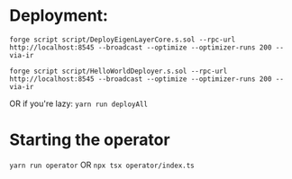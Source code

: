 # Deployment:

`forge script script/DeployEigenLayerCore.s.sol --rpc-url http://localhost:8545 --broadcast --optimize --optimizer-runs 200 --via-ir`

`forge script script/HelloWorldDeployer.s.sol --rpc-url http://localhost:8545 --broadcast --optimize --optimizer-runs 200 --via-ir`

OR if you're lazy:
`yarn run deployAll`

# Starting the operator

`yarn run operator`
OR
`npx tsx operator/index.ts`

